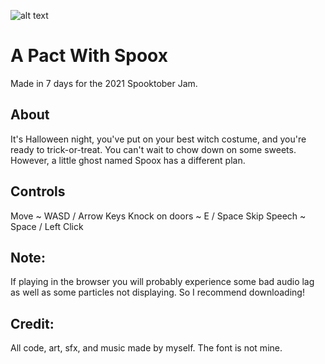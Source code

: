 ![alt text](https://i.imgur.com/R4W9rcT.png "Logo")

# A Pact With Spoox
Made in 7 days for the 2021 Spooktober Jam.

## About
It's Halloween night, you've put on your best witch costume, and you're ready to trick-or-treat.   You can't wait to chow down on some sweets.   However, a little ghost named Spoox has a different plan.
## Controls
Move  ~  WASD / Arrow Keys
Knock on doors ~  E / Space
Skip Speech  ~  Space / Left Click
## Note:
If playing in the browser you will probably experience some bad audio lag as well as some particles not displaying. So I recommend downloading!
## Credit:
All code, art, sfx, and music made by myself.  The font is not mine.
